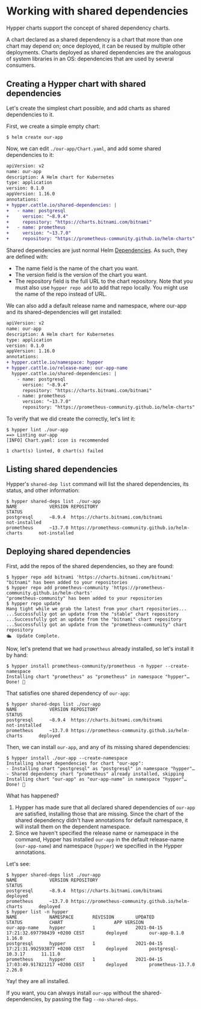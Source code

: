 # Working with shared dependencies

Hypper charts support the concept of shared dependency charts.

A chart declared as a shared dependency is a chart that more than one chart may
depend on; once deployed, it can be reused by multiple other deployments. Charts
deployed as shared dependencies are the analogous of system libraries in an OS:
dependencies that are used by several consumers.

## Creating a Hypper chart with shared dependencies

Let's create the simplest chart possible, and add charts as shared dependencies
to it.

First, we create a simple empty chart:

```console
$ helm create our-app
```

Now, we can edit `./our-app/Chart.yaml`, and add some shared dependencies to it:

```diff
apiVersion: v2
name: our-app
description: A Helm chart for Kubernetes
type: application
version: 0.1.0
appVersion: 1.16.0
annotations:
+ hypper.cattle.io/shared-dependencies: |
+   - name: postgresql
+     version: "~8.9.4"
+     repository: "https://charts.bitnami.com/bitnami"
+   - name: prometheus
+     version: "~13.7.0"
+     repository: "https://prometheus-community.github.io/helm-charts"
```

Shared dependencies are just normal Helm
[Dependencies](https://helm.sh/docs/topics/charts/#chart-dependencies). As
such, they are defined with:
- The name field is the name of the chart you want.
- The version field is the version of the chart you want.
- The repository field is the full URL to the chart repository. Note that you
  must also use `hypper repo add` to add that repo locally. You might use the
  name of the repo instead of URL.

We can also add a default release name and namespace, where our-app and its
shared-dependencies will get installed:

```diff
apiVersion: v2
name: our-app
description: A Helm chart for Kubernetes
type: application
version: 0.1.0
appVersion: 1.16.0
annotations:
+ hypper.cattle.io/namespace: hypper
+ hypper.cattle.io/release-name: our-app-name
  hypper.cattle.io/shared-dependencies: |
    - name: postgresql
      version: "~8.9.4"
      repository: "https://charts.bitnami.com/bitnami"
    - name: prometheus
      version: "~13.7.0"
      repository: "https://prometheus-community.github.io/helm-charts"
```

To verify that we did create the correctly, let's lint it:

```console
$ hypper lint ./our-app
==> Linting our-app
[INFO] Chart.yaml: icon is recommended

1 chart(s) linted, 0 chart(s) failed
```

## Listing shared dependencies

Hypper's `shared-dep list` command will list the shared dependencies, its status, and other information:

```console
$ hypper shared-deps list ./our-app
NAME            VERSION REPOSITORY                                              STATUS
postgresql      ~8.9.4  https://charts.bitnami.com/bitnami                      not-installed
prometheus      ~13.7.0 https://prometheus-community.github.io/helm-charts      not-installed
```


## Deploying shared dependencies

First, add the repos of the shared dependencies, so they are found:

```console
$ hypper repo add bitnami 'https://charts.bitnami.com/bitnami'
"bitnami" has been added to your repositories
$ hypper repo add prometheus-community 'https://prometheus-community.github.io/helm-charts'
"prometheus-community" has been added to your repositories
$ hypper repo update
Hang tight while we grab the latest from your chart repositories...
...Successfully got an update from the "stable" chart repository
...Successfully got an update from the "bitnami" chart repository
...Successfully got an update from the "prometheus-community" chart repository
🛳  Update Complete.
```


Now, let's pretend that we had `prometheus` already installed, so let's install
it by hand:

```console
$ hypper install prometheus-community/prometheus -n hypper --create-namespace
Installing chart "prometheus" as "prometheus" in namespace "hypper"…
Done! 👏
```

That satisfies one shared dependency of `our-app`:

```console
$ hypper shared-deps list ./our-app
NAME            VERSION REPOSITORY                                              STATUS
postgresql      ~8.9.4  https://charts.bitnami.com/bitnami                      not-installed
prometheus      ~13.7.0 https://prometheus-community.github.io/helm-charts      deployed
```

Then, we can install `our-app`, and any of its missing shared dependencies:

```console
$ hypper install ./our-app --create-namespace
Installing shared dependencies for chart "our-app":
- Installing chart "postgresql" as "postgresql" in namespace "hypper"…
- Shared dependency chart "prometheus" already installed, skipping
Installing chart "our-app" as "our-app-name" in namespace "hypper"…
Done! 👏
```

What has happened?
1. Hypper has made sure that all declared shared dependencies of `our-app` are
   satisfied, installing those that are missing. Since the chart of the shared
   dependency didn't have annotations for default namespace, it will install
   them on the dependent namespace.
2. Since we haven't specified the release name or namespace in the command,
   Hypper has installed `our-app` in the default release-name (`our-app-name`)
   and namespace (`hypper`) we specified in the Hypper annotations.
   
Let's see:

```console
$ hypper shared-deps list ./our-app
NAME            VERSION REPOSITORY                                              STATUS
postgresql      ~8.9.4  https://charts.bitnami.com/bitnami                      deployed
prometheus      ~13.7.0 https://prometheus-community.github.io/helm-charts      deployed
$ hypper list -n hypper
NAME            NAMESPACE       REVISION        UPDATED                                         STATUS          CHART                   APP VERSION
our-app-name    hypper          1               2021-04-15 17:21:32.697798439 +0200 CEST        deployed        our-app-0.1.0           1.16.0
postgresql      hypper          1               2021-04-15 17:21:31.992593877 +0200 CEST        deployed        postgresql-10.3.17      11.11.0
prometheus      hypper          1               2021-04-15 17:03:49.917821217 +0200 CEST        deployed        prometheus-13.7.0       2.26.0
```

Yay! they are all installed.

If you want, you can always install `our-app` without the shared-dependencies, by
passing the flag `--no-shared-deps`.
